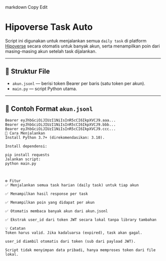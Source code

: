 
markdown
Copy
Edit
# Hipoverse Task Auto

Script ini digunakan untuk menjalankan semua `daily task` di platform [Hipoverse](https://hipoverse.xyz/join?ref=927137319058829362) secara otomatis untuk banyak akun, serta menampilkan poin dari masing-masing akun setelah task dijalankan.

---

## 📁 Struktur File

- `akun.jsonl` — berisi token Bearer per baris (satu token per akun).
- `main.py` — script Python utama.

---

## 🧾 Contoh Format `akun.jsonl`

```text
Bearer eyJhbGciOiJIUzI1NiIsInR5cCI6IkpXVCJ9.aaa...
Bearer eyJhbGciOiJIUzI1NiIsInR5cCI6IkpXVCJ9.bbb...
Bearer eyJhbGciOiJIUzI1NiIsInR5cCI6IkpXVCJ9.ccc...
🚀 Cara Menjalankan
Install Python 3.7+ (direkomendasikan: 3.10).

Install dependensi:

pip install requests
Jalankan script:
python main.py



⚙️ Fitur
✅ Menjalankan semua task harian (daily task) untuk tiap akun

✅ Menampilkan hasil response per task

✅ Menampilkan poin yang didapat per akun

✅ Otomatis membaca banyak akun dari akun.jsonl

✅ Ekstrak user_id dari token JWT secara lokal tanpa library tambahan

💡 Catatan
Token harus valid. Jika kadaluarsa (expired), task akan gagal.

user_id diambil otomatis dari token (sub dari payload JWT).

Script tidak menyimpan data pribadi, hanya memproses token dari file lokal.
